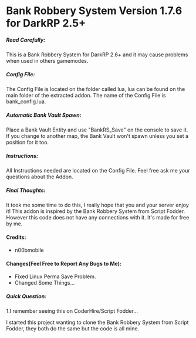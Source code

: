 Bank Robbery System Version 1.7.6 for DarkRP 2.5+
======

##### Read Carefully: #####

This is a Bank Robbery System for DarkRP 2.6+ and it may cause problems when used in others gamemodes.

##### Config File: #####

The Config File is located on the folder called lua, lua can be found on the main folder of the extracted addon. The name of the Config File is bank_config.lua.

##### Automatic Bank Vault Spawn: #####

Place a Bank Vault Entity and use "BankRS_Save" on the console to save it. If you change to another map, the Bank Vault won't spawn unless you set a position for it too.

##### Instructions: #####

All Instructions needed are located on the Config File.
Feel free ask me your questions about the Addon.

##### Final Thoughts: #####

It took me some time to do this, I really hope that you and your server enjoy it!
This addon is inspired by the Bank Robbery System from Script Fodder. However this code does not have any connections with it. It's made for free by me.

#### Credits: ####

* n00bmobile

#### Changes(Feel Free to Report Any Bugs to Me): ####

* Fixed Linux Perma Save Problem.
* Changed Some Things...

##### Quick Question: #####

1.I remember seeing this on CoderHire/Script Fodder...

I started this project wanting to clone the Bank Robbery System from Script Fodder, they both do the same but the code is all mine.
